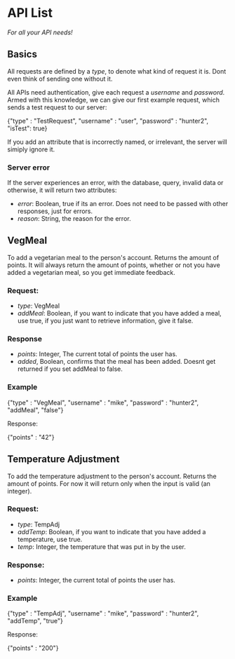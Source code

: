 # API List

*For all your API needs!*

## Basics
All requests are defined by a *type*, to denote what kind of request it is. Dont even think of sending one without it.

All APIs need authentication, give each request a *username* and *password*.
Armed with this knowledge, we can give our first example request, which sends a test request to our server:

{"type" : "TestRequest", "username" : "user", "password" : "hunter2", "isTest": true}

If you add an attribute that is incorrectly named, or irrelevant, the server will simiply ignore it.

### Server error
If the server experiences an error, with the database, query, invalid data or otherwise, it will return two attributes:
* *error*: Boolean, true if its an error. Does not need to be passed with other responses, just for errors.
* *reason*: String, the reason for the error. 

## VegMeal

To add a vegetarian meal to the person's account. Returns the amount of points.
It will always return the amount of points, whether or not you have added a vegetarian meal, so you get immediate feedback.

### Request:
* *type*: VegMeal
* *addMeal*: Boolean, if you want to indicate that you have added a meal, use true, if you just want to retrieve information, give it false.

### Response
* *points*: Integer, The current total of points the user has.
* *added*, Boolean, confirms that the meal has been added. Doesnt get returned if you set addMeal to false.

### Example
{"type" : "VegMeal", "username" : "mike", "password" : "hunter2", "addMeal", "false"}

Response:

{"points" : "42"}

## Temperature Adjustment

To add the temperature adjustment to the person's account. Returns the amount of points.
For now it will return only when the input is valid (an integer).

### Request:
* *type*: TempAdj
* *addTemp*: Boolean, if you want to indicate that you have added a temperature, use true.
* *temp*: Integer, the temperature that was put in by the user.

### Response:
* *points*: Integer, the current total of points the user has.

### Example
{"type" : "TempAdj", "username" : "mike", "password" : "hunter2", "addTemp", "true"}

Response:

{"points" : "200"}

